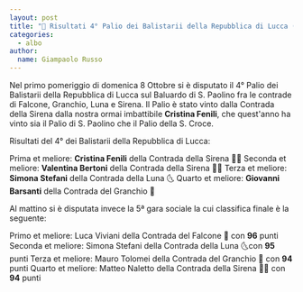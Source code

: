 ```yaml
---
layout: post
title: "🎯 Risultati 4° Palio dei Balistarii della Repubblica di Lucca (e 5ª gara sociale)"
categories:
  - albo
author:
  name: Giampaolo Russo 
---
```


Nel primo pomeriggio di domenica 8 Ottobre si è disputato il 4° Palio dei Balistarii della Repubblica di Lucca sul Baluardo di S. Paolino fra le contrade di Falcone, Granchio, Luna e Sirena. Il Palio è stato vinto dalla Contrada della Sirena dalla nostra ormai imbattibile **Cristina Fenili**, che quest'anno ha vinto sia il Palio di S. Paolino che il Palio della S. Croce.

<!-- more -->

Risultati del 4° dei Balistarii della Repubblica di Lucca:

Prima et meliore: **Cristina Fenili** della Contrada della Sirena 🧜🏻
Seconda et meliore: **Valentina Bertoni** della Contrada della Sirena 🧜🏻
Terza et meliore: **Simona Stefani** della Contrada della Luna 🌜
Quarto et meliore: **Giovanni Barsanti** della Contrada del Granchio 🦀

Al mattino si è disputata invece la 5ª gara sociale la cui classifica finale è la seguente:

Primo et meliore: Luca Viviani della Contrada del Falcone 🦅 con **96** punti
Seconda et meliore: Simona Stefani della Contrada della Luna 🌜con **95** punti
Terza et meliore: Mauro Tolomei della Contrada del Granchio 🦀 con **94** punti
Quarto et meliore: Matteo Naletto della Contrada della Sirena 🧜🏻 con **94** punti
